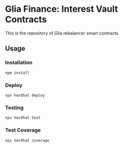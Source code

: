 # Glia Finance: Interest Vault Contracts

This is the repository of Glia rebalancer smart contracts

## Usage

### Installation

```
npm install
```

### Deploy

```
npx hardhat deploy
```

### Testing

```
npx hardhat test
```

### Test Coverage

```
npx hardhat coverage
```